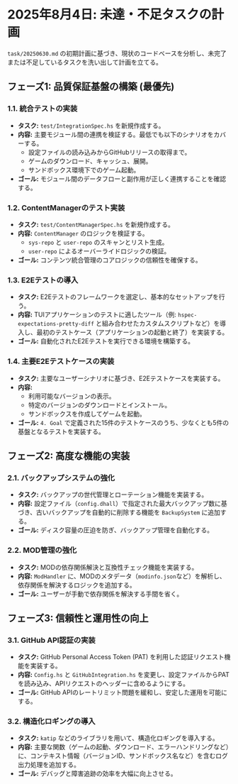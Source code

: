 # 2025年8月4日: 未達・不足タスクの計画

`task/20250630.md` の初期計画に基づき、現状のコードベースを分析し、未完了または不足しているタスクを洗い出して計画を立てる。

## フェーズ1: 品質保証基盤の構築 (最優先)

### 1.1. 統合テストの実装
- **タスク:** `test/IntegrationSpec.hs` を新規作成する。
- **内容:** 主要モジュール間の連携を検証する。最低でも以下のシナリオをカバーする。
  - 設定ファイルの読み込みからGitHubリリースの取得まで。
  - ゲームのダウンロード、キャッシュ、展開。
  - サンドボックス環境下でのゲーム起動。
- **ゴール:** モジュール間のデータフローと副作用が正しく連携することを確認する。

### 1.2. ContentManagerのテスト実装
- **タスク:** `test/ContentManagerSpec.hs` を新規作成する。
- **内容:** `ContentManager` のロジックを検証する。
  - `sys-repo` と `user-repo` のスキャンとリスト生成。
  - `user-repo` によるオーバーライドロジックの検証。
- **ゴール:** コンテンツ統合管理のコアロジックの信頼性を確保する。

### 1.3. E2Eテストの導入
- **タスク:** E2Eテストのフレームワークを選定し、基本的なセットアップを行う。
- **内容:** TUIアプリケーションのテストに適したツール（例: `hspec-expectations-pretty-diff` と組み合わせたカスタムスクリプトなど）を導入し、最初のテストケース（アプリケーションの起動と終了）を実装する。
- **ゴール:** 自動化されたE2Eテストを実行できる環境を構築する。

### 1.4. 主要E2Eテストケースの実装
- **タスク:** 主要なユーザーシナリオに基づき、E2Eテストケースを実装する。
- **内容:**
  - 利用可能なバージョンの表示。
  - 特定のバージョンのダウンロードとインストール。
  - サンドボックスを作成してゲームを起動。
- **ゴール:** `4. Goal` で定義された15件のテストケースのうち、少なくとも5件の基盤となるテストを実装する。

## フェーズ2: 高度な機能の実装

### 2.1. バックアップシステムの強化
- **タスク:** バックアップの世代管理とローテーション機能を実装する。
- **内容:** 設定ファイル（`config.dhall`）で指定された最大バックアップ数に基づき、古いバックアップを自動的に削除する機能を `BackupSystem` に追加する。
- **ゴール:** ディスク容量の圧迫を防ぎ、バックアップ管理を自動化する。

### 2.2. MOD管理の強化
- **タスク:** MODの依存関係解決と互換性チェック機能を実装する。
- **内容:** `ModHandler` に、MODのメタデータ（`modinfo.json`など）を解析し、依存関係を解決するロジックを追加する。
- **ゴール:** ユーザーが手動で依存関係を解決する手間を省く。

## フェーズ3: 信頼性と運用性の向上

### 3.1. GitHub API認証の実装
- **タスク:** GitHub Personal Access Token (PAT) を利用した認証リクエスト機能を実装する。
- **内容:** `Config.hs` と `GitHubIntegration.hs` を変更し、設定ファイルからPATを読み込み、APIリクエストのヘッダーに含めるようにする。
- **ゴール:** GitHub APIのレートリミット問題を緩和し、安定した運用を可能にする。

### 3.2. 構造化ロギングの導入
- **タスク:** `katip` などのライブラリを用いて、構造化ロギングを導入する。
- **内容:** 主要な関数（ゲームの起動、ダウンロード、エラーハンドリングなど）に、コンテキスト情報（バージョンID、サンドボックス名など）を含むログ出力処理を追加する。
- **ゴール:** デバッグと障害追跡の効率を大幅に向上させる。
